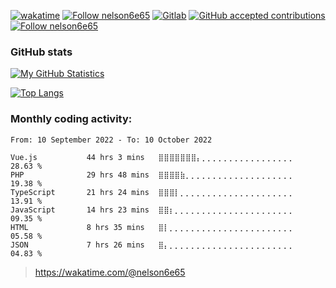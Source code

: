[![wakatime](https://wakatime.com/badge/user/cb4c6dde-c2f2-4d3b-89ca-9a45394f754a.svg)](https://wakatime.com/@cb4c6dde-c2f2-4d3b-89ca-9a45394f754a)
[![Follow nelson6e65](https://img.shields.io/badge/LinkedIn-nelson6e65-0A66C2?logo=linkedin)](https://www.linkedin.com/in/nelson6e65)
[![Gitlab](https://img.shields.io/badge/GitLab-nelson6e65-fc6d26?logo=gitlab)](https://gitlab.com/nelson6e65)
[![GitHub accepted contributions](https://img.shields.io/github/issues-search?color=%238250df&label=contributions&logo=opensourceinitiative&logoColor=white&query=is%3Apr+is%3Apublic+author%3Anelson6e65+is%3Amerged)](https://github.com/pulls?q=is%3Apr+is%3Apublic+author%3Anelson6e65+is%3Amerged)
[![Follow nelson6e65](https://img.shields.io/twitter/follow/nelson6e65?style=social)](https://twitter.com/intent/follow?screen_name=nelson6e65)

### GitHub stats
[![My GitHub Statistics](https://github-readme-stats.vercel.app/api?username=nelson6e65&show_icons=true&count_private=true&hide_title=true&hide=prs,issues)](https://github.com/nelson6e65?tab=repositories)

[![Top Langs](https://github-readme-stats.vercel.app/api/top-langs/?username=nelson6e65&show_icons=true&count_private=true&hide_title=true&layout=compact&hide=Objective-C,java&langs_count=4)](https://github.com/nelson6e65?tab=repositories)

### Monthly coding activity:

<!--START_SECTION:waka-->

```text
From: 10 September 2022 - To: 10 October 2022

Vue.js           44 hrs 3 mins   ⣿⣿⣿⣿⣿⣿⣿⡄⡀⡀⡀⡀⡀⡀⡀⡀⡀⡀⡀⡀⡀⡀⡀⡀⡀   28.63 %
PHP              29 hrs 48 mins  ⣿⣿⣿⣿⣷⡀⡀⡀⡀⡀⡀⡀⡀⡀⡀⡀⡀⡀⡀⡀⡀⡀⡀⡀⡀   19.38 %
TypeScript       21 hrs 24 mins  ⣿⣿⣿⡇⡀⡀⡀⡀⡀⡀⡀⡀⡀⡀⡀⡀⡀⡀⡀⡀⡀⡀⡀⡀⡀   13.91 %
JavaScript       14 hrs 23 mins  ⣿⣿⡆⡀⡀⡀⡀⡀⡀⡀⡀⡀⡀⡀⡀⡀⡀⡀⡀⡀⡀⡀⡀⡀⡀   09.35 %
HTML             8 hrs 35 mins   ⣿⡇⡀⡀⡀⡀⡀⡀⡀⡀⡀⡀⡀⡀⡀⡀⡀⡀⡀⡀⡀⡀⡀⡀⡀   05.58 %
JSON             7 hrs 26 mins   ⣿⡄⡀⡀⡀⡀⡀⡀⡀⡀⡀⡀⡀⡀⡀⡀⡀⡀⡀⡀⡀⡀⡀⡀⡀   04.83 %
```

<!--END_SECTION:waka-->

> https://wakatime.com/@nelson6e65
